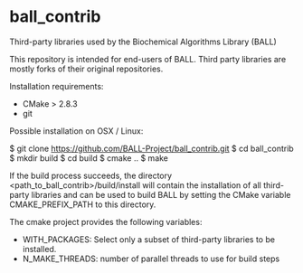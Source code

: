 # ball_contrib
Third-party libraries used by the Biochemical Algorithms Library (BALL)

This repository is intended for end-users of BALL.
Third party libraries are mostly forks of their original repositories.

Installation requirements:

 - CMake > 2.8.3
 - git

Possible installation on OSX / Linux:

  $ git clone https://github.com/BALL-Project/ball_contrib.git
  $ cd ball_contrib
  $ mkdir build
  $ cd build
  $ cmake ..
  $ make

  If the build process succeeds, the directory <path_to_ball_contrib>/build/install
  will contain the installation of all third-party libraries and can be used to build
  BALL by setting the CMake variable CMAKE_PREFIX_PATH to this directory.

The cmake project provides the following variables:

  - WITH_PACKAGES:   Select only a subset of third-party libraries to be installed.
  - N_MAKE_THREADS:  number of parallel threads to use for build steps


